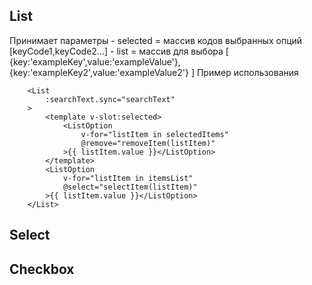 ## List
Принимает параметры
	- selected = массив кодов выбранных опций [keyCode1,keyCode2...]
	- list = массив для выбора [ {key:'exampleKey',value:'exampleValue'},
 								{key:'exampleKey2',value:'exampleValue2'} ]
Пример использования
```
	<List
		:searchText.sync="searchText"
	>
		<template v-slot:selected>
			<ListOption
				v-for="listItem in selectedItems"
				@remove="removeItem(listItem)"
			>{{ listItem.value }}</ListOption>
		</template>
		<ListOption
			v-for="listItem in itemsList"
			@select="selectItem(listItem)"
		>{{ listItem.value }}</ListOption>
	</List>
```


## Select
## Checkbox